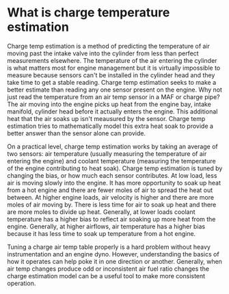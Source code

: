 # What is charge temperature estimation 
Charge temp estimation is a method of predicting the temperature of air moving past the intake valve into the cylinder from less than perfect measurements elsewhere.  The temperature of the air entering the cylinder is what matters most for engine management but it is virtually impossible to measure because sensors can't be installed in the cylinder head and they take time to get a stable reading.  Charge temp estimation seeks to make a better estimate than reading any one sensor present on the engine.  Why not just read the temperature from an air temp sensor in a MAF or charge pipe?  The air moving into the engine picks up heat from the engine bay, intake manifold, cylinder head before it actually enters the engine.  This additional heat that the air soaks up isn't meausured by the sensor.  Charge temp estimation tries to mathematically model this extra heat soak to provide a better answer than the sensor alone can provide.

On a practical level, charge temp estimation works by taking an average of two sensors: air temperature (usually measuring the temperature of air entering the engine) and coolant temperature (measuring the temperature of the engine contributing to heat soak).  Charge temp estimation is tuned by changing the bias, or how much each sensor contributes.  At low load, less air is moving slowly into the engine.  It has more opportunity to soak up heat from a hot engine and there are fewer moles of air to spread the heat out between.  At higher engine loads, air velocity is higher and there are more moles of air moving by.  There is less time for air to soak up heat and there are more moles to divide up heat.  Generally, at lower loads coolant temperature has a higher bias to reflect air soaking up more heat from the engine.  Generally, at higher airflows, air temperature has a higher bias because it has less time to soak up temperature from a hot engine.

Tuning a charge air temp table properly is a hard problem without heavy instrumentation and an engine dyno.  However, understanding the basics of how it operates can help poke it in one direction or another.  Generally, when air temp changes produce odd or inconsistent air fuel ratio changes the charge estimation model can be a useful tool to make more consistent operation.
